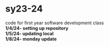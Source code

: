# sy23-24
code for first year software development class
<br>
<b>1/4/24<b>- setting up repository<br>
<b>1/5/24<b>- updating local<br>
<b>1/8/24<b>- monday update<br>